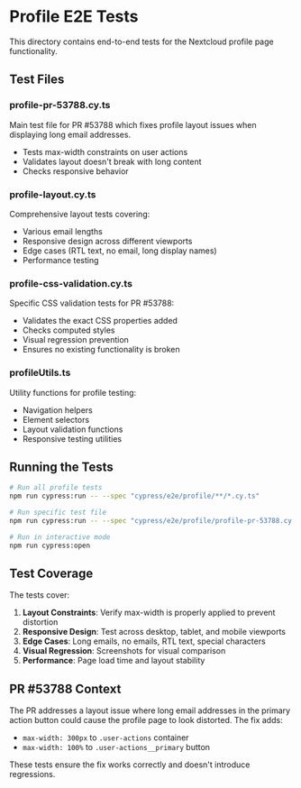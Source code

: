 # Profile E2E Tests

This directory contains end-to-end tests for the Nextcloud profile page functionality.

## Test Files

### profile-pr-53788.cy.ts
Main test file for PR #53788 which fixes profile layout issues when displaying long email addresses.
- Tests max-width constraints on user actions
- Validates layout doesn't break with long content
- Checks responsive behavior

### profile-layout.cy.ts
Comprehensive layout tests covering:
- Various email lengths
- Responsive design across different viewports
- Edge cases (RTL text, no email, long display names)
- Performance testing

### profile-css-validation.cy.ts
Specific CSS validation tests for PR #53788:
- Validates the exact CSS properties added
- Checks computed styles
- Visual regression prevention
- Ensures no existing functionality is broken

### profileUtils.ts
Utility functions for profile testing:
- Navigation helpers
- Element selectors
- Layout validation functions
- Responsive testing utilities

## Running the Tests

```bash
# Run all profile tests
npm run cypress:run -- --spec "cypress/e2e/profile/**/*.cy.ts"

# Run specific test file
npm run cypress:run -- --spec "cypress/e2e/profile/profile-pr-53788.cy.ts"

# Run in interactive mode
npm run cypress:open
```

## Test Coverage

The tests cover:
1. **Layout Constraints**: Verify max-width is properly applied to prevent distortion
2. **Responsive Design**: Test across desktop, tablet, and mobile viewports
3. **Edge Cases**: Long emails, no emails, RTL text, special characters
4. **Visual Regression**: Screenshots for visual comparison
5. **Performance**: Page load time and layout stability

## PR #53788 Context

The PR addresses a layout issue where long email addresses in the primary action button
could cause the profile page to look distorted. The fix adds:
- `max-width: 300px` to `.user-actions` container
- `max-width: 100%` to `.user-actions__primary` button

These tests ensure the fix works correctly and doesn't introduce regressions.